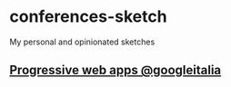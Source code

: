 # conferences-sketch

My personal and opinionated sketches

## [Progressive web apps @googleitalia](./progressive-web-app/)
